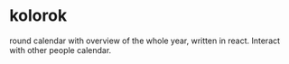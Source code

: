 # kolorok
 round calendar with overview of the whole year, written in react. Interact with other people calendar. 